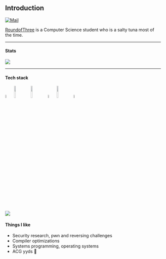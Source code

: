 ## Introduction

[![Mail](https://img.shields.io/badge/-zhuoyingjiangli@gmail.com-c14438?style=flat&logo=Gmail&logoColor=white&link=mailto:zhuoyingjiangli@gmail.com)](mailto:zhuoyingjiangli@gmail.com)

[RoundofThree](https://roundofthree.github.io) is a Computer Science student who is a salty tuna most of the time.

---

#### Stats

![](https://github-readme-stats-rho-mocha.vercel.app/api?username=RoundofThree&show_icons=true&theme=radical&&count_private=true)

---

#### Tech stack

<code><img width="5%" src="https://upload.wikimedia.org/wikipedia/commons/1/18/ISO_C%2B%2B_Logo.svg"></code>
<code><img width="10%" src="https://www.vectorlogo.zone/logos/python/python-ar21.svg"></code>
<code><img width="10%" src="https://www.vectorlogo.zone/logos/amazon_aws/amazon_aws-ar21.svg"></code>
<code><img width="5%" src="https://www.vectorlogo.zone/logos/ruby-lang/ruby-lang-icon.svg"></code>
<code><img width="10%" src="https://www.vectorlogo.zone/logos/scala-lang/scala-lang-ar21.svg"></code>
<code><img width="5%" src="https://www.vectorlogo.zone/logos/rust-lang/rust-lang-icon.svg"></code>
<!-- <code><img width="5%" src="https://www.vectorlogo.zone/logos/vuejs/vuejs-icon.svg"></code> -->
<!-- <code><img width="5%" src="https://www.vectorlogo.zone/logos/golang/golang-icon.svg"></code> -->

<!-- ![](https://readme-stats.clckblog.space/api/top-langs/?username=RoundofThree&layout=compact&hide=html,tcl&langs_count=10&count_private=true) -->
![](https://github-readme-stats-rho-mocha.vercel.app/api/top-langs/?username=RoundofThree&layout=compact&hide=html,tcl,jupyter%20notebook&langs_count=10&count_private=true)
<!-- ![](https://github-readme-stats-rho-mocha.vercel.app/api/wakatime?username=RoundofThree) --> 

<!-- #### Projects

- Targeted and targeted backdoor poisoning attacks against Drebin under problem-space derived constraints: request for access
- [Nyxeon](https://github.com/RoundofThree/nyxeon) (Golang Gin + Vue 3 first project) 
- King's College London Chinese Alumni Association website CMS (Ruby on Rails)
- Online health monitoring and scheduling system (Ruby on Rails)
- King's College London Chinese Student Association WeChat miniprogram
- Bank scam bait web application (Ruby on Rails) 
- [Watermark removal (python-scripts)](https://github.com/RoundofThree/python-scripts) (Python OpenCV)
- [Automated baselining](https://github.com/RoundofThree/automated-baselining) (Batchfile)
- AirBnB market listing desktop application (Java, first year coursework) -->

#### Things I like

- Security research, pwn and reversing challenges
- Compiler optimizations
- Systems programming, operating systems
- ACG yyds 🤟
<!-- - Mathematical optimization and algorithms
- Competitive programming with C++ -->
